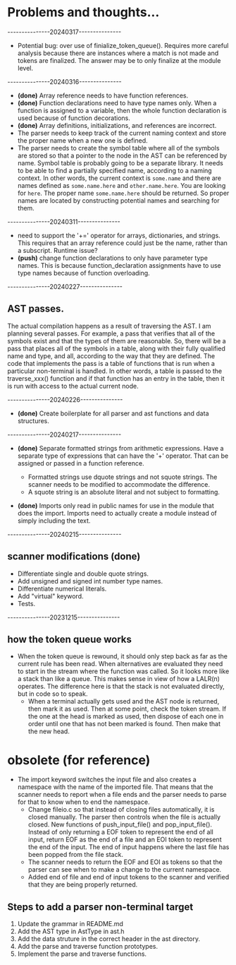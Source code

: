 
# Problems and thoughts...

---------------20240317---------------
* Potential bug: over use of finialize_token_queue(). Requires more careful analysis because there are instances where a match is not made and tokens are finalized. The answer may be to only finalize at the module level.

---------------20240316---------------
* **(done)** Array reference needs to have function references.
* **(done)** Function declarations need to have type names only. When a function is assigned to a variable, then the whole function declaration is used because of function decorations.
* **(done)** Array definitions, initializations, and references are incorrect.
* The parser needs to keep track of the current naming context and store the proper name when a new one is defined.
* The parser needs to create the symbol table where all of the symbols are stored so that a pointer to the node in the AST can be referenced by name. Symbol table is probably going to be a separate library. It needs to be able to find a partially specified name, according to a naming context. In other words, the current context is ```some.name``` and there are names defined as ```some.name.here``` and ```other.name.here```. You are looking for ```here```. The proper name ```some.name.here``` should be returned. So proper names are located by constructing potential names and searching for them.

---------------20240311---------------
* need to support the '+=' operator for arrays, dictionaries, and strings. This requires that an array reference could just be the name, rather than a subscript. Runtime issue?
* **(push)** change function declarations to only have parameter type names. This is because function_declaration assignments have to use type names because of function overloading.

---------------20240227---------------
## AST passes.
The actual compilation happens as a result of traversing the AST. I am planning several passes. For example, a pass that verifies that all of the symbols exist and that the types of them are reasonable. So, there will be a pass that places all of the symbols in a table, along with their fully qualified name and type, and all, according to the way that they are defined. The code that implements the pass is a table of functions that is run when a particular non-terminal is handled. In other words, a table is passed to the traverse_xxx() function and if that function has an entry in the table, then it is run with access to the actual current node.

---------------20240226---------------
* **(done)** Create boilerplate for all parser and ast functions and data structures.

---------------20240217---------------

* **(done)** Separate formatted strings from arithmetic expressions. Have a separate type of expressions that can have the '+' operator. That can be assigned or passed in a function reference.
  * Formatted strings use dquote strings and not squote strings. The scanner needs to be modified to accommodate the difference.
  * A squote string is an absolute literal and not subject to formatting.

* **(done)** Imports only read in public names for use in the module that does the import. Imports need to actually create a module instead of simply including the text.

---------------20240215---------------

## scanner modifications **(done)**
* Differentiate single and double quote strings.
* Add unsigned and signed int number type names.
* Differentiate numerical literals.
* Add "virtual" keyword.
* Tests.

---------------20231215---------------

## how the token queue works

* When the token queue is rewound, it should only step back as far as the current rule has been read. When alternatives are evaluated they need to start in the stream where the function was called. So it looks more like a stack than like a queue. This makes sense in view of how a LALR(n) operates. The difference here is that the stack is not evaluated directly, but in code so to speak.
  * When a terminal actually gets used and the AST node is returned, then mark it as used. Then at some point, check the token stream. If the one at the head is marked as used, then dispose of each one in order until one that has not been marked is found. Then make that the new head.

# obsolete (for reference)
* The import keyword switches the input file and also creates a namespace with the name of the imported file. That means that the scanner needs to report when a file ends and the parser needs to parse for that to know when to end the namespace.
  * Change fileio.c so that instead of closing files automatically, it is closed manually. The parser then controls when the file is actually closed. New functions of push_input_file() and pop_input_file(). Instead of only returning a EOF token to represent the end of all input, return EOF as the end of a file and an EOI token to represent the end of the input. The end of input happens where the last file has been popped from the file stack.
  * The scanner needs to return the EOF and EOI as tokens so that the parser can see when to make a change to the current namespace.
  * <DONE> Added end of file and end of input tokens to the scanner and   verified that they are being properly returned.

## Steps to add a parser non-terminal target
1. Update the grammar in README.md
2. Add the AST type in AstType in ast.h
3. Add the data struture in the correct header in the ast directory.
4. Add the parse and traverse function prototypes.
5. Implement the parse and traverse functions.
